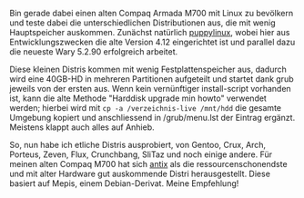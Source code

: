 Bin gerade dabei einen alten Compaq Armada M700 mit Linux zu bevölkern und teste dabei die unterschiedlichen Distributionen aus, die mit wenig Hauptspeicher auskommen.
Zunächst natürlich [puppylinux](www.puppylinux.com), wobei hier aus Entwicklungszwecken die alte Version 4.12 eingerichtet ist und parallel dazu die neueste Wary 5.2.90 erfolgreich arbeitet.

Diese kleinen Distris kommen mit wenig Festplattenspeicher aus, dadurch wird eine 40GB-HD in mehreren Partitionen aufgeteilt und startet dank grub jeweils von der ersten aus. Wenn kein vernünftiger install-script vorhanden ist, kann die alte Methode "Harddisk upgrade min howto" verwendet werden; hierbei wird mit `cp -a /verzeichnis-live /mnt/hdd` die gesamte Umgebung kopiert und anschliessend in /grub/menu.lst der Eintrag ergänzt. Meistens klappt auch alles auf Anhieb.

So, nun habe ich etliche Distris ausprobiert, von Gentoo, Crux, Arch, Porteus, Zeven, Flux, Crunchbang, SliTaz und noch einige andere. Für meinen alten Compaq M700 hat sich [antix](antix.mepis.org) als die ressourcenschonendste und mit alter Hardware gut auskommende Distri herausgestellt. Diese basiert auf Mepis, einem Debian-Derivat. Meine Empfehlung!
